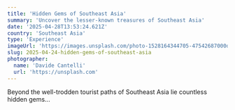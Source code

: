```yaml
---
title: 'Hidden Gems of Southeast Asia'
summary: 'Uncover the lesser-known treasures of Southeast Asia'
date: '2025-04-28T13:53:24.621Z'
country: 'Southeast Asia'
type: 'Experience'
imageUrl: 'https://images.unsplash.com/photo-1528164344705-47542687000d'
slug: 2025-04-24-hidden-gems-of-southeast-asia
photographer:
  name: 'Davide Cantelli'
  url: 'https://unsplash.com'
---
```


Beyond the well-trodden tourist paths of Southeast Asia lie countless hidden gems...